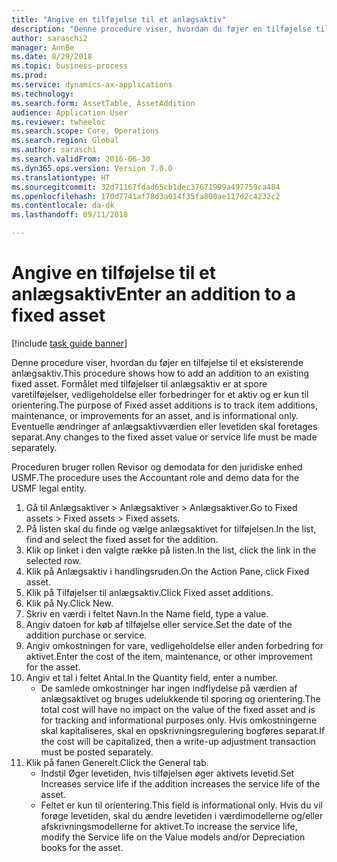 ```yaml
--- 
title: "Angive en tilføjelse til et anlægsaktiv"
description: "Denne procedure viser, hvordan du føjer en tilføjelse til et eksisterende anlægsaktiv."
author: saraschi2
manager: AnnBe
ms.date: 8/29/2018
ms.topic: business-process
ms.prod: 
ms.service: dynamics-ax-applications
ms.technology: 
ms.search.form: AssetTable, AssetAddition
audience: Application User
ms.reviewer: twheeloc
ms.search.scope: Core, Operations
ms.search.region: Global
ms.author: saraschi
ms.search.validFrom: 2016-06-30
ms.dyn365.ops.version: Version 7.0.0
ms.translationtype: HT
ms.sourcegitcommit: 32d71167fdad65cb1dec37671999a497759ca484
ms.openlocfilehash: 170d7741af78d3a014f35fa800ae117d2c4232c2
ms.contentlocale: da-dk
ms.lasthandoff: 09/11/2018

---
```

# <a name="enter-an-addition-to-a-fixed-asset"></a><span data-ttu-id="af64b-103">Angive en tilføjelse til et anlægsaktiv</span><span class="sxs-lookup"><span data-stu-id="af64b-103">Enter an addition to a fixed asset</span></span>

[!include [task guide banner](../../includes/task-guide-banner.md)]

<span data-ttu-id="af64b-104">Denne procedure viser, hvordan du føjer en tilføjelse til et eksisterende anlægsaktiv.</span><span class="sxs-lookup"><span data-stu-id="af64b-104">This procedure shows how to add an addition to an existing fixed asset.</span></span> <span data-ttu-id="af64b-105">Formålet med tilføjelser til anlægsaktiv er at spore varetilføjelser, vedligeholdelse eller forbedringer for et aktiv og er kun til orientering.</span><span class="sxs-lookup"><span data-stu-id="af64b-105">The purpose of Fixed asset additions is to track item additions, maintenance, or improvements for an asset, and is informational only.</span></span> <span data-ttu-id="af64b-106">Eventuelle ændringer af anlægsaktivværdien eller levetiden skal foretages separat.</span><span class="sxs-lookup"><span data-stu-id="af64b-106">Any changes to the fixed asset value or service life must be made separately.</span></span>   



<span data-ttu-id="af64b-107">Proceduren bruger rollen Revisor og demodata for den juridiske enhed USMF.</span><span class="sxs-lookup"><span data-stu-id="af64b-107">The procedure uses the Accountant role and demo data for the USMF legal entity.</span></span>

1. <span data-ttu-id="af64b-108">Gå til Anlægsaktiver > Anlægsaktiver > Anlægsaktiver.</span><span class="sxs-lookup"><span data-stu-id="af64b-108">Go to Fixed assets > Fixed assets > Fixed assets.</span></span>
2. <span data-ttu-id="af64b-109">På listen skal du finde og vælge anlægsaktivet for tilføjelsen.</span><span class="sxs-lookup"><span data-stu-id="af64b-109">In the list, find and select the fixed asset for the addition.</span></span>
3. <span data-ttu-id="af64b-110">Klik op linket i den valgte række på listen.</span><span class="sxs-lookup"><span data-stu-id="af64b-110">In the list, click the link in the selected row.</span></span>
4. <span data-ttu-id="af64b-111">Klik på Anlægsaktiv i handlingsruden.</span><span class="sxs-lookup"><span data-stu-id="af64b-111">On the Action Pane, click Fixed asset.</span></span>
5. <span data-ttu-id="af64b-112">Klik på Tilføjelser til anlægsaktiv.</span><span class="sxs-lookup"><span data-stu-id="af64b-112">Click Fixed asset additions.</span></span>
6. <span data-ttu-id="af64b-113">Klik på Ny.</span><span class="sxs-lookup"><span data-stu-id="af64b-113">Click New.</span></span>
7. <span data-ttu-id="af64b-114">Skriv en værdi i feltet Navn.</span><span class="sxs-lookup"><span data-stu-id="af64b-114">In the Name field, type a value.</span></span>
8. <span data-ttu-id="af64b-115">Angiv datoen for køb af tilføjelse eller service.</span><span class="sxs-lookup"><span data-stu-id="af64b-115">Set the date of the addition purchase or service.</span></span>
9. <span data-ttu-id="af64b-116">Angiv omkostningen for vare, vedligeholdelse eller anden forbedring for aktivet.</span><span class="sxs-lookup"><span data-stu-id="af64b-116">Enter the cost of the item, maintenance, or other improvement for the asset.</span></span>
10. <span data-ttu-id="af64b-117">Angiv et tal i feltet Antal.</span><span class="sxs-lookup"><span data-stu-id="af64b-117">In the Quantity field, enter a number.</span></span>
    * <span data-ttu-id="af64b-118">De samlede omkostninger har ingen indflydelse på værdien af anlægsaktivet og bruges udelukkende til sporing og orientering.</span><span class="sxs-lookup"><span data-stu-id="af64b-118">The total cost will have no impact on the value of the fixed asset and is for tracking and informational purposes only.</span></span> <span data-ttu-id="af64b-119">Hvis omkostningerne skal kapitaliseres, skal en opskrivningsregulering bogføres separat.</span><span class="sxs-lookup"><span data-stu-id="af64b-119">If the cost will be capitalized, then a write-up adjustment transaction must be posted separately.</span></span>  
11. <span data-ttu-id="af64b-120">Klik på fanen Generelt.</span><span class="sxs-lookup"><span data-stu-id="af64b-120">Click the General tab.</span></span>
    * <span data-ttu-id="af64b-121">Indstil Øger levetiden, hvis tilføjelsen øger aktivets levetid.</span><span class="sxs-lookup"><span data-stu-id="af64b-121">Set Increases service life if the addition increases the service life of the asset.</span></span>  
    * <span data-ttu-id="af64b-122">Feltet er kun til orientering.</span><span class="sxs-lookup"><span data-stu-id="af64b-122">This field is informational only.</span></span> <span data-ttu-id="af64b-123">Hvis du vil forøge levetiden, skal du ændre levetiden i værdimodellerne og/eller afskrivningsmodellerne for aktivet.</span><span class="sxs-lookup"><span data-stu-id="af64b-123">To increase the service life, modify the Service life on the Value models and/or Depreciation books for the asset.</span></span>  


